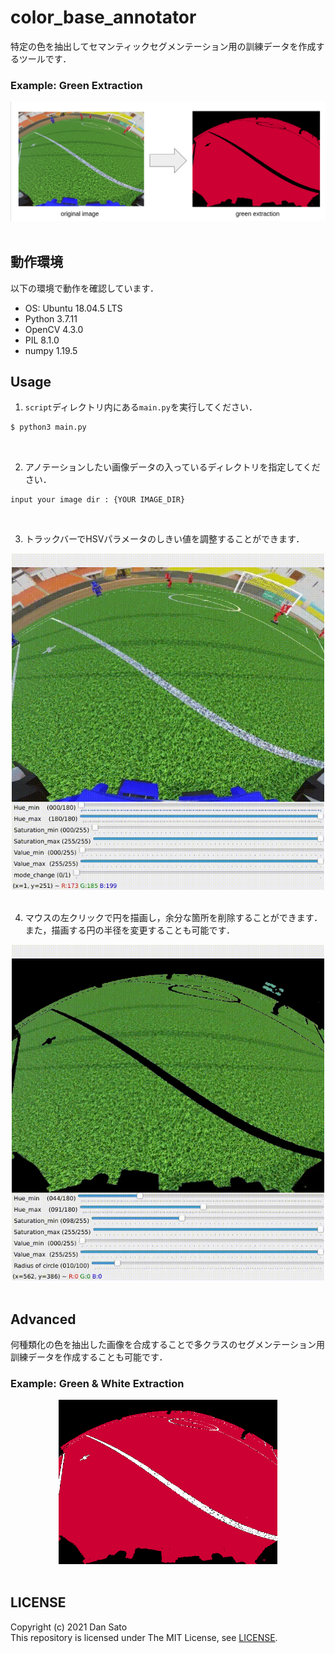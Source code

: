 # color_base_annotator
特定の色を抽出してセマンティックセグメンテーション用の訓練データを作成するツールです．  
### Example: Green Extraction
<div align="center">
<img src=https://github.com/Dansato1203/images/blob/master/color_base_annotator/annotation_example.png width=700px/>  
</div>
<br />

## 動作環境
以下の環境で動作を確認しています．  
- OS: Ubuntu 18.04.5 LTS
- Python 3.7.11
- OpenCV 4.3.0
- PIL 8.1.0
- numpy 1.19.5

## Usage
1. ```script```ディレクトリ内にある```main.py```を実行してください．  
```python
$ python3 main.py
```
<br />
  
2. アノテーションしたい画像データの入っているディレクトリを指定してください．  
```
input your image dir : {YOUR IMAGE_DIR}
```
<br />
  
3. トラックバーでHSVパラメータのしきい値を調整することができます．
<div align="center">
<img src=https://github.com/Dansato1203/images/blob/master/color_base_annotator/annotation.gif width=500px/>  
</div>
<br />
  
4. マウスの左クリックで円を描画し，余分な箇所を削除することができます．  
また，描画する円の半径を変更することも可能です．   
<div align="center">
<img src=https://github.com/Dansato1203/images/blob/master/color_base_annotator/mouseevent.gif width=500px/> 
</div>
<br />  

## Advanced
何種類化の色を抽出した画像を合成することで多クラスのセグメンテーション用訓練データを作成することも可能です．  
### Example: Green & White Extraction  
<div align="center">
<img src=https://github.com/Dansato1203/images/blob/master/color_base_annotator/000020_label.png width=350px/> 
</div>
<br />  

## LICENSE
Copyright (c) 2021 Dan Sato  
This repository is licensed under The MIT License, see [LICENSE](https://github.com/Dansato1203/color_base_annotator/blob/master/LICENSE).
